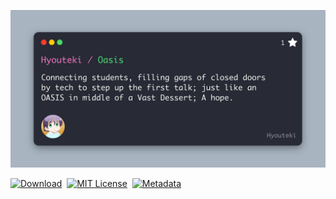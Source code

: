 ![OASIS banner image](https://github.com/Hyouteki/Oasis/blob/main/oasis_banner_image.jpg)

[![Download][download-shield]][download-url]&nbsp;
[![MIT License][license-shield]][license-url]&nbsp;
[![Metadata][metadata-shield]][metadata-url]

[license-shield]: https://img.shields.io/github/license/hyouteki/Oasis.svg?style=for-the-badge
[license-url]: https://github.com/hyouteki/Oasis/blob/master/LICENSE.md
[download-shield]: https://img.shields.io/badge/Click-to%20download%20the%20application-purple?style=for-the-badge
[download-url]: https://github.com/Hyouteki/Oasis/raw/main/Oasis.apk
[metadata-shield]: https://img.shields.io/badge/Metadata-red?style=for-the-badge
[metadata-url]: https://github.com/Hyouteki/Oasis/raw/main/output-metadata.json
